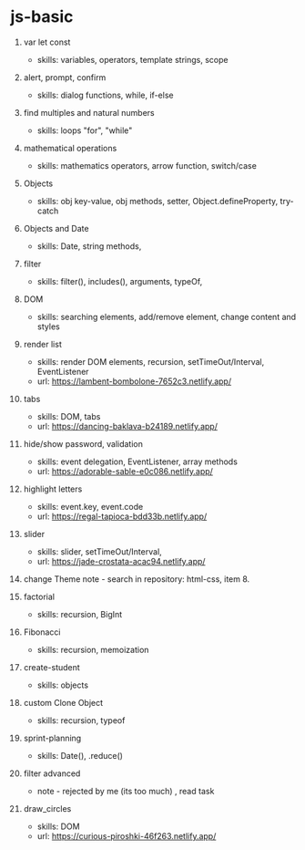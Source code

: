 # js-basic

1. var let const

    - skills: variables, operators, template strings, scope

2. alert, prompt, confirm

    - skills: dialog functions, while, if-else

3. find multiples and natural numbers

    - skills: loops "for", "while"

4. mathematical operations

    - skills: mathematics operators, arrow function, switch/case

5. Objects

    - skills: obj key-value, obj methods, setter, Object.defineProperty, try-catch

6. Objects and Date

    - skills: Date, string methods,

7. filter

    - skills: filter(), includes(), arguments, typeOf,

8. DOM

    - skills: searching elements, add/remove element, change content and styles

9. render list

    - skills: render DOM elements, recursion, setTimeOut/Interval, EventListener
    - url: https://lambent-bombolone-7652c3.netlify.app/

10. tabs

    - skills: DOM, tabs
    - url: https://dancing-baklava-b24189.netlify.app/

11. hide/show password, validation

    - skills: event delegation, EventListener, array methods
    - url: https://adorable-sable-e0c086.netlify.app/

12. highlight letters

    - skills: event.key, event.code
    - url: https://regal-tapioca-bdd33b.netlify.app/

13. slider

    - skills: slider, setTimeOut/Interval,
    - url: https://jade-crostata-acac94.netlify.app/

14. change Theme
    note - search in repository: html-css, item 8.

15. factorial

    - skills: recursion, BigInt

16. Fibonacci

    - skills: recursion, memoization

17. create-student

    - skills: objects

18. custom Clone Object

    - skills: recursion, typeof

19. sprint-planning

    - skills: Date(), .reduce()

20. filter advanced

    - note - rejected by me (its too much) , read task

21. draw_circles

    - skills: DOM
    - url: https://curious-piroshki-46f263.netlify.app/
